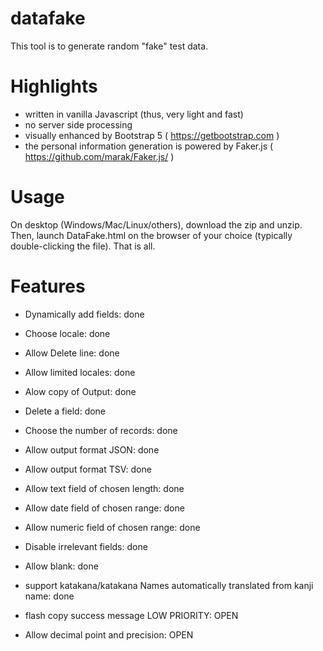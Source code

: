 # datafake

This tool is to generate random "fake" test data.

# Highlights
- written in vanilla Javascript (thus, very light and fast)
- no server side processing
- visually enhanced by Bootstrap 5 ( https://getbootstrap.com )
- the personal information generation is powered by Faker.js ( https://github.com/marak/Faker.js/ )
# Usage

On desktop (Windows/Mac/Linux/others), download the zip and unzip.  Then, launch DataFake.html on the browser of your choice (typically double-clicking the file).  That is all.

# Features
- Dynamically add fields: done
- Choose locale: done
- Allow Delete line: done
- Allow limited locales: done
- Alow copy of Output: done
- Delete a field: done
- Choose the number of records: done
- Allow output format JSON: done
- Allow output format TSV: done
- Allow text field of chosen length: done
- Allow date field of chosen range: done
- Allow numeric field of chosen range: done
- Disable irrelevant fields: done
- Allow blank: done
- support katakana/katakana Names automatically translated from kanji name: done

- flash copy success message LOW PRIORITY: OPEN
- Allow decimal point and precision: OPEN
